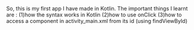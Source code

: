 So, this is my first app I have made in Kotlin. The important things I learnt are :
(1)how the syntax works in Kotlin
(2)how to use onClick
(3)how to access a component in activity_main.xml from its id (using findViewById)
